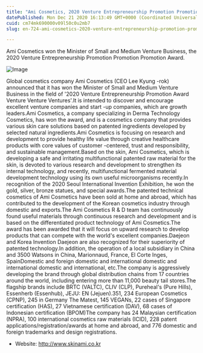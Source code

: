 ```yaml
---
title: "Ami Cosmetics, 2020 Venture Entrepreneurship Promotion Promotion Award Awarded the Minister of Small and Medium Venture Business"
datePublished: Mon Dec 21 2020 16:13:49 GMT+0000 (Coordinated Universal Time)
cuid: cm74mk690000v09l50c0u2mb7
slug: en-724-ami-cosmetics-2020-venture-entrepreneurship-promotion-promotion-award-awarded-the-minister-of-small-and-medium-venture-business

---
```



Ami Cosmetics won the Minister of Small and Medium Venture Business, the 2020 Venture Entrepreneurship Promotion Promotion Promotion Award.

![Image](https://cdn.hashnode.com/res/hashnode/image/upload/v1739528842280/f8e8bfd7-ccf3-4b0d-89ee-794600f2670e.jpeg)

Global cosmetics company Ami Cosmetics (CEO Lee Kyung -rok) announced that it has won the Minister of Small and Medium Venture Business in the field of '2020 Venture Entrepreneurship Promotion Award Venture Venture Ventures'.It is intended to discover and encourage excellent venture companies and start -up companies, which are growth leaders.Ami Cosmetics, a company specializing in Derma Technology Cosmetics, has won the award, and is a cosmetics company that provides various skin care solutions based on patented ingredients developed by selected natural ingredients.Ami Cosmetics is focusing on research and development to provide healthy life value through creative healthcare products with core values ​​of customer -centered, trust and responsibility, and sustainable management.Based on the skin, Ami Cosmetics, which is developing a safe and irritating multifunctional patented raw material for the skin, is devoted to various research and development to strengthen its internal technology, and recently, multifunctional fermented material development technology using its own useful microorganisms recently.In recognition of the 2020 Seoul International Invention Exhibition, he won the gold, silver, bronze statues, and special awards.The patented technical cosmetics of Ami Cosmetics have been sold at home and abroad, which has contributed to the development of the Korean cosmetics industry through domestic and exports.The Ami Cosmetics R & D team has continuously found useful materials through continuous research and development and is based on the differentiated product technology of Ami Cosmetics.The award has been awarded that it will focus on upward research to develop products that can compete with the world's excellent companies.Daejeon and Korea Invention Daejeon are also recognized for their superiority of patented technology.In addition, the operation of a local subsidiary in China and 3500 Watsons in China, Marionnaud, France, El Corte Inges, SpainDomestic and foreign domestic and international domestic and international domestic and international, etc.The company is aggressively developing the brand through global distribution chains from 17 countries around the world, including entering more than 11,000 beauty tail stores.The flagship brands include BRTC (VALTC), CLIV (CLP), Pureheal's (Pure Hills), Essenherb (Essenhub), JEJU: EN (Jejuen).351, 234 European Cosmetics (CPNP), 245 in Germany The Matest, 145 VEGANs, 22 cases of Singapore certification (HAS), 27 Vietnamese certification (DAV), 68 cases of Indonesian certification (BPOM)The company has 24 Malaysian certification (NPRA), 100 international cosmetics raw materials (ICID), 228 patent applications/registration/awards at home and abroad, and 776 domestic and foreign trademarks and design registrations.

- Website: http://www.skinami.co.kr